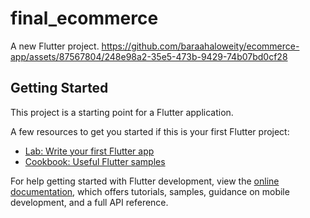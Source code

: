 # final_ecommerce

A new Flutter project.
https://github.com/baraahaloweity/ecommerce-app/assets/87567804/248e98a2-35e5-473b-9429-74b07bd0cf28
## Getting Started

This project is a starting point for a Flutter application.

A few resources to get you started if this is your first Flutter project:

- [Lab: Write your first Flutter app](https://docs.flutter.dev/get-started/codelab)
- [Cookbook: Useful Flutter samples](https://docs.flutter.dev/cookbook)

For help getting started with Flutter development, view the
[online documentation](https://docs.flutter.dev/), which offers tutorials,
samples, guidance on mobile development, and a full API reference.
